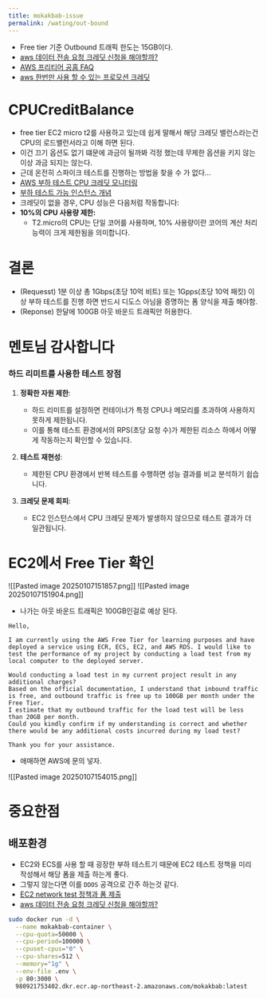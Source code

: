 ```yaml
---
title: mokakbab-issue
permalink: /wating/out-bound
---
```


- Free tier 기준 Outbound 트래픽 한도는 15GB이다.
- [aws 데이터 전송 요청 크레딧 신청을 해야할까?](https://aws.amazon.com/ko/blogs/korea/free-data-transfer-out-to-internet-when-moving-out-of-aws/) 
- [AWS 프리티어 공홈 FAQ](https://aws.amazon.com/ko/free/free-tier-faqs/?p=ft&z=subnav&loc=5&sc_channel=sm&sc_campaign=Support&sc_publisher=REDDIT&sc_country=global&sc_geo=GLOBAL&sc_outcome=AWS%20Support&sc_content=Support&trk=Support&linkId=242286059#Regions) 
- [aws 한번만 사용 할 수 있는 프로모션 크레딧](https://aws.amazon.com/ko/awscredits/) 

# CPUCreditBalance

- free tier EC2 micro t2를 사용하고 있는데 쉽게 말해서 해당 크레딧 밸런스라는건 CPU의 로드밸런서라고 이해 하면 된다.
- 이건 끄기 옵션도 없기 떄문에 과금이 될까봐 걱정 했는데 무제한 옵션을 키지 않는 이상 과금 되지는 않는다.
- 근데 온전히 스파이크 테스트를 진행하는 방법을 찾을 수 가 없다...
- [AWS 부하 테스트 CPU 크레딧 모니터링](https://docs.aws.amazon.com/ko_kr/AWSEC2/latest/UserGuide/burstable-performance-instances-monitoring-cpu-credits.html) 
- [부하 테스트 가능 인스턴스 개념](https://docs.aws.amazon.com/ko_kr/AWSEC2/latest/UserGuide/burstable-credits-baseline-concepts.html#burstable-performance-instances-credit-table) 
- 크레딧이 없을 경우, CPU 성능은 다음처럼 작동합니다:
- **10%의 CPU 사용량 제한:**
    - T2.micro의 CPU는 단일 코어를 사용하며, 10% 사용량이란 코어의 계산 처리 능력이 크게 제한됨을 의미합니다.
# 결론

- (Requesst) 1분 이상 총 1Gbps(초당 10억 비트) 또는 1Gpps(초당 10억 패킷) 이상 부하 테스트를 진행 하면 반드시 디도스 아님을 증명하는 폼 양식을 제출 해야함.
- (Reponse) 한달에 100GB 아웃 바운드 트래픽만 허용한다.


# 멘토님 감사합니다

### 하드 리미트를 사용한 테스트 장점

1. **정확한 자원 제한**:
    
    - 하드 리미트를 설정하면 컨테이너가 특정 CPU나 메모리를 초과하여 사용하지 못하게 제한됩니다.
    - 이를 통해 테스트 환경에서의 RPS(초당 요청 수)가 제한된 리소스 하에서 어떻게 작동하는지 확인할 수 있습니다.
2. **테스트 재현성**:
    
    - 제한된 CPU 환경에서 반복 테스트를 수행하면 성능 결과를 비교 분석하기 쉽습니다.
3. **크레딧 문제 회피**:
    
    - EC2 인스턴스에서 CPU 크레딧 문제가 발생하지 않으므로 테스트 결과가 더 일관됩니다.



# EC2에서 Free Tier 확인

![[Pasted image 20250107151857.png]]
![[Pasted image 20250107151904.png]]

- 나가는 아웃 바운드 트래픽은 100GB인걸로 예상 된다.

```
Hello,

I am currently using the AWS Free Tier for learning purposes and have deployed a service using ECR, ECS, EC2, and AWS RDS. I would like to test the performance of my project by conducting a load test from my local computer to the deployed server.

Would conducting a load test in my current project result in any additional charges?
Based on the official documentation, I understand that inbound traffic is free, and outbound traffic is free up to 100GB per month under the Free Tier.
I estimate that my outbound traffic for the load test will be less than 20GB per month.
Could you kindly confirm if my understanding is correct and whether there would be any additional costs incurred during my load test?

Thank you for your assistance.
```

- 애매하면 AWS에 문의 넣자.

![[Pasted image 20250107154015.png]]


# 중요한점

## 배포환경

- EC2와 ECS를 사용 할 때 굉장한 부하 테스트기 때문에 EC2 테스트 정책을 미리 작성해서 해당 폼을 제출 하는게 좋다.
- 그렇지 않는다면 이를 `DDOS` 공격으로 간주 하는것 같다.
- [EC2 network test 정책과 폼 제출](https://aws.amazon.com/ko/ec2/testing/) 
- [aws 데이터 전송 요청 크레딧 신청을 해야할까?](https://aws.amazon.com/ko/blogs/korea/free-data-transfer-out-to-internet-when-moving-out-of-aws/) 



```bash
sudo docker run -d \
  --name mokakbab-container \
  --cpu-quota=50000 \
  --cpu-period=100000 \
  --cpuset-cpus="0" \
  --cpu-shares=512 \
  --memory="1g" \
  --env-file .env \
  -p 80:3000 \
  980921753402.dkr.ecr.ap-northeast-2.amazonaws.com/mokakbab:latest

```